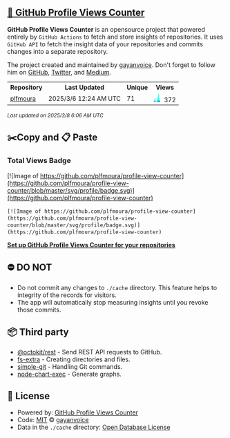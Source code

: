 ## [🚀 GitHub Profile Views Counter](https://github.com/gayanvoice/github-profile-views-counter)
**GitHub Profile Views Counter** is an opensource project that powered entirely by  `GitHub Actions` to fetch and store insights of repositories.
It uses `GitHub API` to fetch the insight data of your repositories and commits changes into a separate repository.

The project created and maintained by [gayanvoice](https://github.com/gayanvoice). Don't forget to follow him on [GitHub](https://github.com/gayanvoice), [Twitter](https://twitter.com/gayanvoice), and [Medium](https://gayanvoice.medium.com/).

<table>
	<tr>
		<th>
			Repository
		</th>
		<th>
			Last Updated
		</th>
		<th>
			Unique
		</th>
		<th>
			Views
		</th>
	</tr>
	<tr>
		<td>
			<a href="https://github.com/plfmoura/profile-view-counter/tree/master/readme/549556192/year.md">
				plfmoura
			</a>
		</td>
		<td>
			2025/3/6 12:24 AM UTC
		</td>
		<td>
			71
		</td>
		<td>
			<img alt="Response time graph" src="https://github.com/plfmoura/profile-view-counter/raw/master/graph/549556192/small/year.png" height="20"> 372
		</td>
	</tr>
</table>

<small><i>Last updated on 2025/3/8 6:06 AM UTC</i></small>

## ✂️Copy and 📋 Paste
### Total Views Badge
[![Image of https://github.com/plfmoura/profile-view-counter](https://github.com/plfmoura/profile-view-counter/blob/master/svg/profile/badge.svg)](https://github.com/plfmoura/profile-view-counter)

```readme
[![Image of https://github.com/plfmoura/profile-view-counter](https://github.com/plfmoura/profile-view-counter/blob/master/svg/profile/badge.svg)](https://github.com/plfmoura/profile-view-counter)
```
[**Set up GitHub Profile Views Counter for your repositories**](https://github.com/gayanvoice/github-profile-views-counter)
## ⛔ DO NOT
- Do not commit any changes to `./cache` directory. This feature helps to integrity of the records for visitors.
- The app will automatically stop measuring insights until you revoke those commits.
## 📦 Third party

- [@octokit/rest](https://www.npmjs.com/package/@octokit/rest) - Send REST API requests to GitHub.
- [fs-extra](https://www.npmjs.com/package/fs-extra) - Creating directories and files.
- [simple-git](https://www.npmjs.com/package/simple-git) - Handling Git commands.
- [node-chart-exec](https://www.npmjs.com/package/node-chart-exec) - Generate graphs.
## 📄 License
- Powered by: [GitHub Profile Views Counter](https://github.com/gayanvoice/github-profile-views-counter)
- Code: [MIT](./LICENSE) © [gayanvoice](https://github.com/gayanvoice)
- Data in the `./cache` directory: [Open Database License](https://opendatacommons.org/licenses/odbl/1-0/)